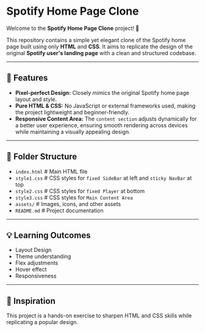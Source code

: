 # Spotify Home Page Clone

Welcome to the **Spotify Home Page Clone** project! 🎵 

This repository contains a simple yet elegant clone of the Spotify home page built using only **HTML** and **CSS**.
It aims to replicate the design of the original **Spotify user's landing page** with a clean and structured codebase.

---

## 🌟 Features

- **Pixel-perfect Design:** Closely mimics the original Spotify home page layout and style.  
- **Pure HTML & CSS:** No JavaScript or external frameworks used, making the project lightweight and beginner-friendly.  
- **Responsive Content Area:** The `content section` adjusts dynamically for a better user experience, ensuring smooth rendering across devices while maintaining a visually appealing design.

---

## 📂 Folder Structure

- `index.html`        # Main HTML file
- `style1.css`        # CSS styles for `fixed SideBar` at left and `sticky NavBar` at top
- `style2.css`        # CSS styles for `fixed Player` at bottom
- `style3.css`        # CSS styles for `Main Content Area`
- `assets/`           # Images, icons, and other assets
- `README.md`         # Project documentation

---

## 💡 Learning Outcomes

- Layout Design
- Theme understanding
- Flex adjustments
- Hover effect
- Responsiveness

---

## 🌟 Inspiration
This project is a hands-on exercise to sharpen HTML and CSS skills while replicating a popular design.
